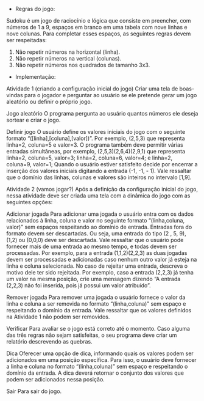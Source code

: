 - Regras do jogo:

Sudoku é um jogo de raciocínio e lógica que consiste em preencher, com
números de 1 a 9, espaços em branco em uma tabela com nove linhas e nove
colunas. Para completar esses espaços, as seguintes regras devem ser
respeitadas:

1. Não repetir números na horizontal (linha).
2. Não repetir números na vertical (colunas).
3. Não repetir números nos quadrados de tamanho 3x3.

-  Implementação:

Atividade 1 (criando a configuração inicial do jogo)
Criar uma tela de boas-vindas para o jogador e perguntar ao usuário se
ele pretende gerar um jogo aleatório ou definir o próprio jogo.

Jogo aleatório
O programa pergunta ao usuário quantos números ele deseja sortear e
criar o jogo.

Definir jogo
O usuário define os valores iniciais do jogo com o seguinte formato
“([linha],[coluna],[valor])”. Por exemplo, (2,5,3) que representa
linha=2, coluna=5 e valor=3. O programa também deve permitir várias
entradas simultâneas, por exemplo, (2,5,3)(2,6,4)(2,9,1) que representa
linha=2, coluna=5, valor=3; linha=2, coluna=6, valor=4; e linha=2,
coluna=9, valor=1;
Quando o usuário estiver satisfeito decide por encerrar a inserção
dos valores iniciais digitando a entrada (-1, -1, - 1). Vale ressaltar
que o domínio das linhas, colunas e valores são inteiros no intervalo
[1,9].

Atividade 2 (vamos jogar?)
Após a definição da configuração inicial do jogo, nessa atividade deve
ser criada uma tela com a dinâmica do jogo com as seguintes opções:

Adicionar jogada
Para adicionar uma jogada o usuário entra com os dados relacionados
à linha, coluna e valor no seguinte formato “(linha,coluna, valor)” sem
espaços respeitando ao domínio de entrada. Entradas fora do formato
devem ser descartadas. Ou seja, uma entrada do tipo (2 , 5, 9), (1,2) ou
(0,0,0) deve ser descartada. 
Vale ressaltar que o usuário pode fornecer mais de uma entrada ao
mesmo tempo, e todas devem ser processadas. Por exemplo, para a entrada
(1,1,2)(2,2,3) as duas jogadas devem ser processadas e adicionadas caso
nenhum outro valor já esteja na linha e coluna selecionada. No caso de
rejeitar uma entrada, descreva o motivo dele ter sido rejeitada. Por
exemplo, caso a entrada (2,2,3) já tenha um valor na mesma posição, crie
uma mensagem dizendo “A entrada (2,2,3) não foi inserida, pois já possui
um valor atribuído”.

Remover jogada
Para remover uma jogada o usuário fornece o valor da linha e coluna
a ser removida no formato “(linha,coluna)” sem espaço e respeitando o
domínio da entrada. Vale ressaltar que os valores definidos na Atividade
1 não podem ser removidos.

Verificar
Para avaliar se o jogo está correto até o momento. Caso alguma das
três regras não sejam satisfeitas, o seu programa deve criar um
relatório descrevendo as quebras.

Dica
Oferecer uma opção de dica, informando quais os valores podem ser
adicionados em uma posição específica. Para isso, o usuário deve
fornecer a linha e coluna no formato “(linha,coluna)” sem espaço e
respeitando o domínio da entrada. A dica deverá retornar o conjunto dos
valores que podem ser adicionados nessa posição.

Sair
Para sair do jogo.
